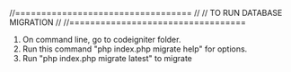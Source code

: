 
//==================================
//
//	   TO RUN DATABASE MIGRATION
//
//==================================

1. On command line, go to codeigniter folder.
2. Run this command "php index.php migrate help" for options.
3. Run "php index.php migrate latest" to migrate